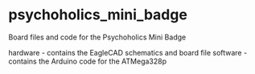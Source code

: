 # psychoholics_mini_badge

Board files and code for the Psychoholics Mini Badge

hardware - contains the EagleCAD schematics and board file
software - contains the Arduino code for the ATMega328p
